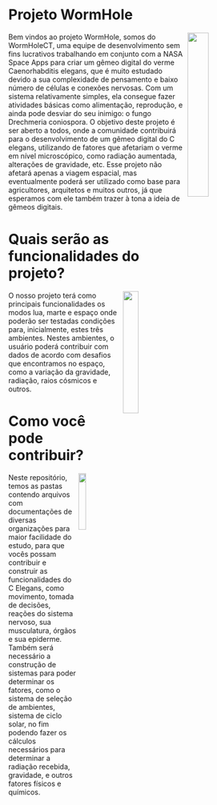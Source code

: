 # Projeto WormHole
<img align="right" width="29%" src="https://github.com/FabriThomas/WormHole/assets/133991330/33ed56f2-36e7-4c52-98fa-995c64adefaa">

Bem vindos ao projeto WormHole, somos do WormHoleCT, uma equipe de desenvolvimento sem fins lucrativos trabalhando em conjunto com a NASA Space Apps para criar um gêmeo digital do verme  Caenorhabditis elegans, que é muito estudado devido a sua complexidade de pensamento e baixo número de células e conexões nervosas. Com um sistema relativamente simples, ela consegue fazer atividades básicas como alimentação, reprodução, e ainda pode desviar do seu inimigo: o fungo Drechmeria coniospora. O objetivo deste projeto é ser aberto a todos, onde a comunidade contribuirá para o desenvolvimento de um gêmeo digital do C elegans, utilizando de fatores que afetariam o verme em nível microscópico, como radiação aumentada, alterações de gravidade, etc. Esse projeto não afetará apenas a viagem espacial, mas eventualmente poderá ser utilizado como base para agricultores, arquitetos e muitos outros, já que esperamos com ele também trazer à tona a ideia de gêmeos digitais.

# Quais serão as funcionalidades do projeto?
<img align="right" width="25%" src="https://github.com/FabriThomas/WormHole/assets/133991330/61fe9d82-0fdb-431c-a377-ce97e8fd8901"> 

O nosso projeto terá como principais funcionalidades os modos lua, marte e espaço onde poderão ser testadas condições para, inicialmente, estes três ambientes. Nestes ambientes, o usuário poderá contribuir com dados de acordo com desafios que encontramos no espaço, como a variação da gravidade, radiação, raios cósmicos e outros.

# Como você pode contribuir?
<img align="right" width="17%" src="https://github.com/FabriThomas/WormHole/assets/133991330/80ba6991-ae75-46b4-a844-657576b3b61d">

Neste repositório, temos as pastas contendo arquivos com documentações de diversas organizações para maior facilidade do estudo, para que vocês possam contribuir e construir as funcionalidades do C Elegans, como movimento, tomada de decisões, reações do sistema nervoso, sua musculatura, órgãos e sua epiderme. Também será necessário a construção de sistemas para poder determinar os fatores, como o sistema de seleção de ambientes, sistema de ciclo solar, no fim podendo fazer os cálculos necessários para determinar a radiação recebida, gravidade, e outros fatores físicos e químicos.
